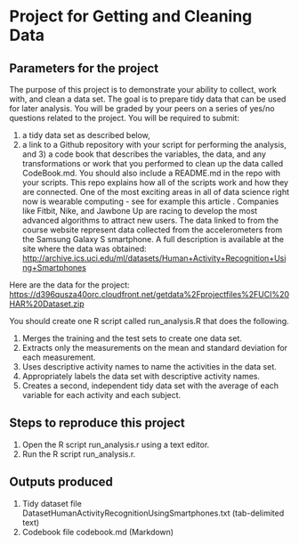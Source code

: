 # Project for Getting and Cleaning Data

## Parameters for the project

The purpose of this project is to demonstrate your ability to collect, work with, and clean a data set. The goal is to prepare tidy data that can be used for later analysis. You will be graded by your peers on a series of yes/no questions related to the project. You will be required to submit: 
1) a tidy data set as described below, 
2) a link to a Github repository with your script for performing the analysis, and 3) a code book that describes the variables, the data, and any transformations or work that you performed to clean up the data called CodeBook.md. You should also include a README.md in the repo with your scripts. This repo explains how all of the scripts work and how they are connected.
One of the most exciting areas in all of data science right now is wearable computing - see for example this article . Companies like Fitbit, Nike, and Jawbone Up are racing to develop the most advanced algorithms to attract new users. The data linked to from the course website represent data collected from the accelerometers from the Samsung Galaxy S smartphone. A full description is available at the site where the data was obtained:
http://archive.ics.uci.edu/ml/datasets/Human+Activity+Recognition+Using+Smartphones

Here are the data for the project:
https://d396qusza40orc.cloudfront.net/getdata%2Fprojectfiles%2FUCI%20HAR%20Dataset.zip

You should create one R script called run_analysis.R that does the following.
1. Merges the training and the test sets to create one data set.
2.	Extracts only the measurements on the mean and standard deviation for each measurement.
3.	Uses descriptive activity names to name the activities in the data set.
4.	Appropriately labels the data set with descriptive activity names.
5.	Creates a second, independent tidy data set with the average of each variable for each activity and each subject.


## Steps to reproduce this project
1.  Open the R script run_analysis.r using a text editor.
2.	Run the R script run_analysis.r. 


## Outputs produced
1.  Tidy dataset file DatasetHumanActivityRecognitionUsingSmartphones.txt (tab-delimited text)
2.	Codebook file codebook.md (Markdown)
